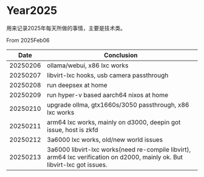 # Year2025
用来记录2025年每天所做的事情，主要是技术类。   

From 2025Feb06

| Date | Conclusion |
| ----------- | ----------- |
| 20250206 | ollama/webui, x86 lxc works |
| 20250207 | libvirt-lxc hooks, usb camera passthrough |
| 20250208 | run deepsex at home |
| 20250209 | run hyper-v based aarch64 nixos at home |
| 20250210 | upgrade ollma, gtx1660s/3050 passthrough, x86 lxc works |
| 20250211 | arm64 lxc works, mainly on d3000, deepin got issue, host is zkfd |
| 20250212 | 3a6000 lxc works, old/new world issues |
| 20250213 | 3a6000 libvirt-lxc works(need re-compile libvirt), arm64 lxc verification on d2000, mainly ok. But libvirt-lxc got issues.  |
